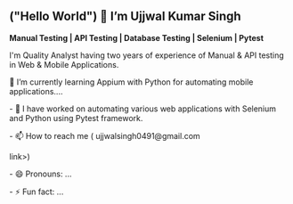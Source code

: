 <p><h2>("Hello World") 👋 I’m Ujjwal Kumar Singh</h2></p>
  <p></p><b>Manual Testing | API Testing | Database Testing | Selenium | Pytest </b></p>
  <p>I'm  Quality Analyst having two years of experience of Manual & API testing in Web & Mobile Applications. </p>
<p>🌱 I’m currently learning Appium with Python for automating mobile applications....</p>
<p>- 💞️ I have worked on automating various web applications with Selenium and Python using Pytest framework.</p>
<p>- 📫 How to reach me ( <link>ujjwalsingh0491@gmail.com </p>link>)</p>
<p>- 😄 Pronouns: ...</p>
<p>- ⚡ Fun fact: ...</p>

<!---
angrybird04/angrybird04 is a ✨ special ✨ repository because its `README.md` (this file) appears on your GitHub profile.
You can click the Preview link to take a look at your changes.
--->
